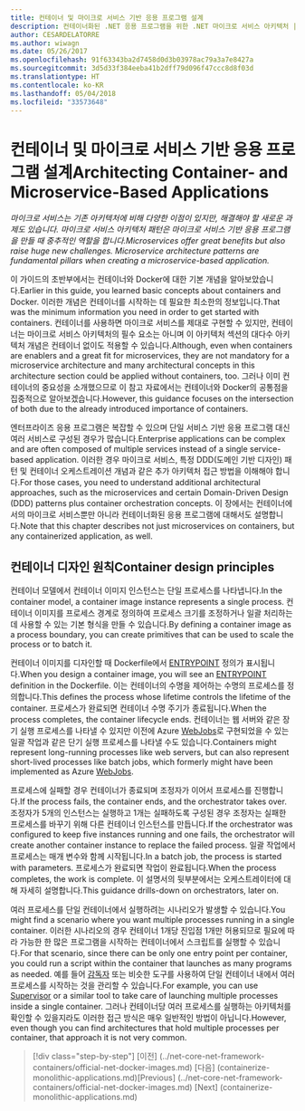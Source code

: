 ```yaml
---
title: 컨테이너 및 마이크로 서비스 기반 응용 프로그램 설계
description: 컨테이너화된 .NET 응용 프로그램을 위한 .NET 마이크로 서비스 아키텍처 | 컨테이너 및 마이크로 서비스 기반 응용 프로그램 설계
author: CESARDELATORRE
ms.author: wiwagn
ms.date: 05/26/2017
ms.openlocfilehash: 91f63343ba2d7458d0d3b03978ac79a3a7e8427a
ms.sourcegitcommit: 3d5d33f384eeba41b2dff79d096f47ccc8d8f03d
ms.translationtype: HT
ms.contentlocale: ko-KR
ms.lasthandoff: 05/04/2018
ms.locfileid: "33573648"
---
```

# <a name="architecting-container--and-microservice-based-applications"></a><span data-ttu-id="9a7c0-103">컨테이너 및 마이크로 서비스 기반 응용 프로그램 설계</span><span class="sxs-lookup"><span data-stu-id="9a7c0-103">Architecting Container- and Microservice-Based Applications</span></span>

<span data-ttu-id="9a7c0-104">*마이크로 서비스는 기존 아키텍처에 비해 다양한 이점이 있지만, 해결해야 할 새로운 과제도 있습니다. 마이크로 서비스 아키텍처 패턴은 마이크로 서비스 기반 응용 프로그램을 만들 때 중추적인 역할을 합니다.*</span><span class="sxs-lookup"><span data-stu-id="9a7c0-104">*Microservices offer great benefits but also raise huge new challenges. Microservice architecture patterns are fundamental pillars when creating a microservice-based application.*</span></span>

<span data-ttu-id="9a7c0-105">이 가이드의 초반부에서는 컨테이너와 Docker에 대한 기본 개념을 알아보았습니다.</span><span class="sxs-lookup"><span data-stu-id="9a7c0-105">Earlier in this guide, you learned basic concepts about containers and Docker.</span></span> <span data-ttu-id="9a7c0-106">이러한 개념은 컨테이너를 시작하는 데 필요한 최소한의 정보입니다.</span><span class="sxs-lookup"><span data-stu-id="9a7c0-106">That was the minimum information you need in order to get started with containers.</span></span> <span data-ttu-id="9a7c0-107">컨테이너를 사용하면 마이크로 서비스를 제대로 구현할 수 있지만, 컨테이너는 마이크로 서비스 아키텍처의 필수 요소는 아니며 이 아키텍처 섹션의 대다수 아키텍처 개념은 컨테이너 없이도 적용할 수 있습니다.</span><span class="sxs-lookup"><span data-stu-id="9a7c0-107">Although, even when containers are enablers and a great fit for microservices, they are not mandatory for a microservice architecture and many architectural concepts in this architecture section could be applied without containers, too.</span></span> <span data-ttu-id="9a7c0-108">그러나 이미 컨테이너의 중요성을 소개했으므로 이 참고 자료에서는 컨테이너와 Docker의 공통점을 집중적으로 알아보겠습니다.</span><span class="sxs-lookup"><span data-stu-id="9a7c0-108">However, this guidance focuses on the intersection of both due to the already introduced importance of containers.</span></span>

<span data-ttu-id="9a7c0-109">엔터프라이즈 응용 프로그램은 복잡할 수 있으며 단일 서비스 기반 응용 프로그램 대신 여러 서비스로 구성된 경우가 많습니다.</span><span class="sxs-lookup"><span data-stu-id="9a7c0-109">Enterprise applications can be complex and are often composed of multiple services instead of a single service-based application.</span></span> <span data-ttu-id="9a7c0-110">이러한 경우 마이크로 서비스, 특정 DDD(도메인 기반 디자인) 패턴 및 컨테이너 오케스트레이션 개념과 같은 추가 아키텍처 접근 방법을 이해해야 합니다.</span><span class="sxs-lookup"><span data-stu-id="9a7c0-110">For those cases, you need to understand additional architectural approaches, such as the microservices and certain Domain-Driven Design (DDD) patterns plus container orchestration concepts.</span></span> <span data-ttu-id="9a7c0-111">이 장에서는 컨테이너에서의 마이크로 서비스뿐만 아니라 컨테이너화된 응용 프로그램에 대해서도 설명합니다.</span><span class="sxs-lookup"><span data-stu-id="9a7c0-111">Note that this chapter describes not just microservices on containers, but any containerized application, as well.</span></span>

## <a name="container-design-principles"></a><span data-ttu-id="9a7c0-112">컨테이너 디자인 원칙</span><span class="sxs-lookup"><span data-stu-id="9a7c0-112">Container design principles</span></span>

<span data-ttu-id="9a7c0-113">컨테이너 모델에서 컨테이너 이미지 인스턴스는 단일 프로세스를 나타냅니다.</span><span class="sxs-lookup"><span data-stu-id="9a7c0-113">In the container model, a container image instance represents a single process.</span></span> <span data-ttu-id="9a7c0-114">컨테이너 이미지를 프로세스 경계로 정의하여 프로세스 크기를 조정하거나 일괄 처리하는 데 사용할 수 있는 기본 형식을 만들 수 있습니다.</span><span class="sxs-lookup"><span data-stu-id="9a7c0-114">By defining a container image as a process boundary, you can create primitives that can be used to scale the process or to batch it.</span></span>

<span data-ttu-id="9a7c0-115">컨테이너 이미지를 디자인할 때 Dockerfile에서 [ENTRYPOINT](https://docs.docker.com/engine/reference/builder/) 정의가 표시됩니다.</span><span class="sxs-lookup"><span data-stu-id="9a7c0-115">When you design a container image, you will see an [ENTRYPOINT](https://docs.docker.com/engine/reference/builder/) definition in the Dockerfile.</span></span> <span data-ttu-id="9a7c0-116">이는 컨테이너의 수명을 제어하는 수명의 프로세스를 정의합니다.</span><span class="sxs-lookup"><span data-stu-id="9a7c0-116">This defines the process whose lifetime controls the lifetime of the container.</span></span> <span data-ttu-id="9a7c0-117">프로세스가 완료되면 컨테이너 수명 주기가 종료됩니다.</span><span class="sxs-lookup"><span data-stu-id="9a7c0-117">When the process completes, the container lifecycle ends.</span></span> <span data-ttu-id="9a7c0-118">컨테이너는 웹 서버와 같은 장기 실행 프로세스를 나타낼 수 있지만 이전에 Azure [WebJobs](https://docs.microsoft.com/azure/app-service-web/websites-webjobs-resources)로 구현되었을 수 있는 일괄 작업과 같은 단기 실행 프로세스를 나타낼 수도 있습니다.</span><span class="sxs-lookup"><span data-stu-id="9a7c0-118">Containers might represent long-running processes like web servers, but can also represent short-lived processes like batch jobs, which formerly might have been implemented as Azure [WebJobs](https://docs.microsoft.com/azure/app-service-web/websites-webjobs-resources).</span></span>

<span data-ttu-id="9a7c0-119">프로세스에 실패할 경우 컨테이너가 종료되며 조정자가 이어서 프로세스를 진행합니다.</span><span class="sxs-lookup"><span data-stu-id="9a7c0-119">If the process fails, the container ends, and the orchestrator takes over.</span></span> <span data-ttu-id="9a7c0-120">조정자가 5개의 인스턴스는 실행하고 1개는 실패하도록 구성된 경우 조정자는 실패한 프로세스를 바꾸기 위해 다른 컨테이너 인스턴스를 만듭니다.</span><span class="sxs-lookup"><span data-stu-id="9a7c0-120">If the orchestrator was configured to keep five instances running and one fails, the orchestrator will create another container instance to replace the failed process.</span></span> <span data-ttu-id="9a7c0-121">일괄 작업에서 프로세스는 매개 변수와 함께 시작됩니다.</span><span class="sxs-lookup"><span data-stu-id="9a7c0-121">In a batch job, the process is started with parameters.</span></span> <span data-ttu-id="9a7c0-122">프로세스가 완료되면 작업이 완료됩니다.</span><span class="sxs-lookup"><span data-stu-id="9a7c0-122">When the process completes, the work is complete.</span></span> <span data-ttu-id="9a7c0-123">이 설명서의 뒷부분에서는 오케스트레이터에 대해 자세히 설명합니다.</span><span class="sxs-lookup"><span data-stu-id="9a7c0-123">This guidance drills-down on orchestrators, later on.</span></span>

<span data-ttu-id="9a7c0-124">여러 프로세스를 단일 컨테이너에서 실행하려는 시나리오가 발생할 수 있습니다.</span><span class="sxs-lookup"><span data-stu-id="9a7c0-124">You might find a scenario where you want multiple processes running in a single container.</span></span> <span data-ttu-id="9a7c0-125">이러한 시나리오의 경우 컨테이너 1개당 진입점 1개만 허용되므로 필요에 따라 가능한 한 많은 프로그램을 시작하는 컨테이너에서 스크립트를 실행할 수 있습니다.</span><span class="sxs-lookup"><span data-stu-id="9a7c0-125">For that scenario, since there can be only one entry point per container, you could run a script within the container that launches as many programs as needed.</span></span> <span data-ttu-id="9a7c0-126">예를 들어 [감독자](http://supervisord.org/) 또는 비슷한 도구를 사용하여 단일 컨테이너 내에서 여러 프로세스를 시작하는 것을 관리할 수 있습니다.</span><span class="sxs-lookup"><span data-stu-id="9a7c0-126">For example, you can use [Supervisor](http://supervisord.org/) or a similar tool to take care of launching multiple processes inside a single container.</span></span> <span data-ttu-id="9a7c0-127">그러나 컨테이너당 여러 프로세스를 실행하는 아키텍처를 확인할 수 있을지라도 이러한 접근 방식은 매우 일반적인 방법이 아닙니다.</span><span class="sxs-lookup"><span data-stu-id="9a7c0-127">However, even though you can find architectures that hold multiple processes per container, that approach it is not very common.</span></span>


>[!div class="step-by-step"]
<span data-ttu-id="9a7c0-128">[이전] (../net-core-net-framework-containers/official-net-docker-images.md) [다음] (containerize-monolithic-applications.md)</span><span class="sxs-lookup"><span data-stu-id="9a7c0-128">[Previous] (../net-core-net-framework-containers/official-net-docker-images.md) [Next] (containerize-monolithic-applications.md)</span></span>
